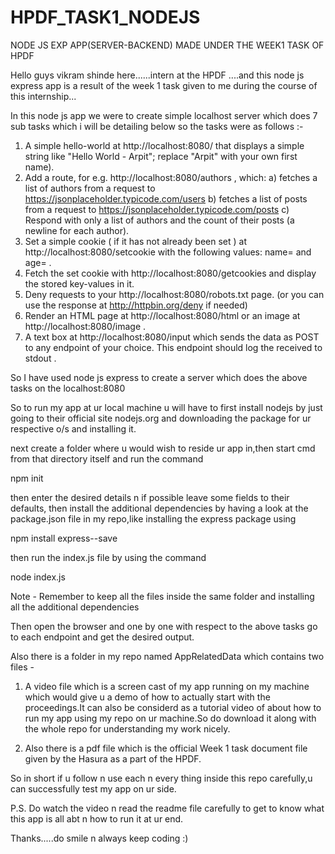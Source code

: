 # HPDF_TASK1_NODEJS
NODE JS EXP APP(SERVER-BACKEND) MADE UNDER THE WEEK1 TASK  OF HPDF

Hello guys vikram shinde here......intern at the HPDF ....and this node js express app is a result of the week 1 task given to me during the course of this internship...

In this node js app we were to create simple localhost server which does 7 sub tasks which i will be detailing below
so the tasks were as follows :-
1) A simple hello-world at http://localhost:8080/ that displays a simple string
like "Hello World - Arpit"; replace "Arpit" with your own first name).
2) Add a route, for e.g. http://localhost:8080/authors , which:
    a) fetches a list of authors from a request to
    https://jsonplaceholder.typicode.com/users
    b) fetches a list of posts from a request to
    https://jsonplaceholder.typicode.com/posts
    c) Respond with only a list of authors and the count of their posts (a newline for
    each author).
3) Set a simple cookie ( if it has not already been set ) at
http://localhost:8080/setcookie with the following values:
name=<your-first-name> and age=<your-age> .
4) Fetch the set cookie with http://localhost:8080/getcookies and display
the stored key-values in it.
5) Deny requests to your http://localhost:8080/robots.txt page. (or you
can use the response at http://httpbin.org/deny if needed)
6) Render an HTML page at http://localhost:8080/html or an image at
http://localhost:8080/image .
7) A text box at http://localhost:8080/input which sends the data as POST to
any endpoint of your choice. This endpoint should log the received to
stdout . 

So I have used node js express to create a server which does the above tasks on the localhost:8080

So to run my app at ur local machine u will have to first install nodejs by just going to their official site nodejs.org
and downloading the package for ur respective o/s and installing it.

next create a folder where u would wish to reside ur app in,then start cmd from that directory itself and run the command

npm init

then enter the desired details n if possible leave some fields to their defaults,
then install the additional dependencies by having a look at the package.json file in my repo,like installing the express package using

npm install express--save

then run the index.js file by using the command 

node index.js

Note - Remember to keep all the files inside the same folder and installing all the additional dependencies

Then open the browser and one by one with respect to the above tasks go to each endpoint and get the desired output.

Also there is a folder in my repo named AppRelatedData which contains two files -

1) A video file which is a screen cast of my app running on my machine which would give u a demo of how to actually start with the          proceedings.It can also be considerd as a tutorial video of about how to run my app using my repo on ur machine.So do download it        along with the whole repo for understanding my work nicely.

2) Also there is a pdf file which is the official Week 1 task document file given by the Hasura as a part of the HPDF.

So in short if u follow n use each n every thing inside this repo carefully,u can successfully test my app on ur side.

P.S. Do watch the video n read the readme file carefully to get to know what this app is all abt n how to run it at ur end.

Thanks.....do smile n always keep coding :)

